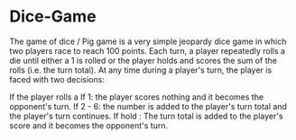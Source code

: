 # Dice-Game
The game of dice / Pig game is a very simple jeopardy dice game in which two players race to reach 100 points. Each turn, a player repeatedly rolls a die until either a 1 is rolled or the player holds and scores the sum of the rolls (i.e. the turn total). At any time during a player's turn, the player is faced with two decisions:

If the player rolls a
       If 1: the player scores nothing and it becomes the opponent's turn.
       If 2 - 6: the number is added to the player's turn total and the player's turn continues.
       If hold : The turn total is added to the player's score and it becomes the opponent's turn.

